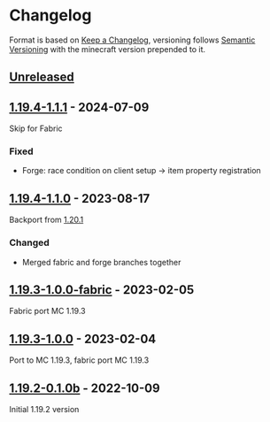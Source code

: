 # Changelog

Format is based on [Keep a Changelog](https://keepachangelog.com/en/1.1.0/),
versioning follows [Semantic Versioning](https://semver.org/spec/v2.0.0.html)
with the minecraft version prepended to it.

## [Unreleased]

## [1.19.4-1.1.1] - 2024-07-09

Skip for Fabric

### Fixed

- Forge: race condition on client setup -> item property registration

## [1.19.4-1.1.0] - 2023-08-17

Backport from [1.20.1](https://github.com/Razzokk/WirelessRedstone/commit/7879b0cf44b6b8a8eb6178f13e56b68cb102b78c)

### Changed

- Merged fabric and forge branches together

## [1.19.3-1.0.0-fabric] - 2023-02-05

Fabric port MC 1.19.3

## [1.19.3-1.0.0] - 2023-02-04

Port to MC 1.19.3, fabric port MC 1.19.3

## [1.19.2-0.1.0b] - 2022-10-09

Initial 1.19.2 version

[Unreleased]: https://github.com/Razzokk/WirelessRedstone/compare/release/1.19.4-1.1.1...HEAD
[1.19.4-1.1.0]: https://github.com/Razzokk/WirelessRedstone/compare/release/1.19.3-1.0.0-fabric...release/1.19.4-1.1.0
[1.19.4-1.1.1]: https://github.com/Razzokk/WirelessRedstone/compare/release/1.19.4-1.1.0...release/1.19.4-1.1.1
[1.19.3-1.0.0-fabric]: https://github.com/Razzokk/WirelessRedstone/compare/release/1.19.3-1.0.0...release/1.19.3-1.0.0-fabric
[1.19.3-1.0.0]: https://github.com/Razzokk/WirelessRedstone/compare/release/1.19.2-0.1.0b...release/1.19.3-1.0.0
[1.19.2-0.1.0b]: https://github.com/Razzokk/WirelessRedstone/commits/release/1.19.2-0.1.0b
